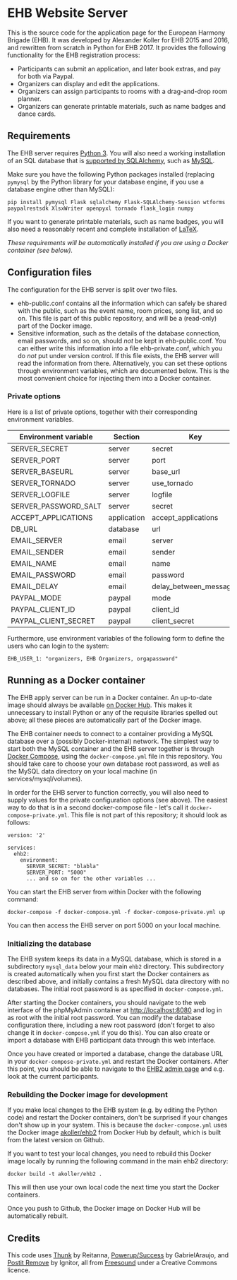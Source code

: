 # EHB Website Server

This is the source code for the application page for the European Harmony Brigade (EHB). It was developed by Alexander Koller for EHB 2015 and 2016, and rewritten from scratch in Python for EHB 2017. It provides the following functionality for the EHB registration process:

* Participants can submit an application, and later book extras, and pay for both via Paypal.
* Organizers can display and edit the applications.
* Organizers can assign participants to rooms with a drag-and-drop room planner.
* Organizers can generate printable materials, such as name badges and dance cards.


## Requirements

The EHB server requires
[Python 3](https://www.python.org/download/releases/3.0/). You will
also need a working installation of an SQL database that is
[supported by SQLAlchemy](http://docs.sqlalchemy.org/en/latest/dialects/index.html),
such as [MySQL](https://www.mysql.com/).

Make sure you have the following Python packages installed (replacing
`pymysql` by the Python library for your database engine, if you use a
database engine other than MySQL):

```
pip install pymysql Flask sqlalchemy Flask-SQLAlchemy-Session wtforms paypalrestsdk XlsxWriter openpyxl tornado flask_login numpy
```

If you want to generate printable materials, such as name badges, you
will also need a reasonably recent and complete installation of
[LaTeX](https://www.tug.org/texlive/).

*These requirements will be automatically installed if you are using a Docker container (see below).*

## Configuration files

The configuration for the EHB server is split over two files.

* ehb-public.conf contains all the information which can safely be
  shared with the public, such as the event name, room prices, song
  list, and so on. This file is part of this public repository, and
  will be a (read-only) part of the Docker image.
* Sensitive information, such as the details of the database
  connection, email passwords, and so on, should _not_ be kept in
  ehb-public.conf. You can either write this information into a file
  ehb-private.conf, which you do _not_ put under version control. If
  this file exists, the EHB server will read the information from
  there. Alternatively, you can set these options through environment
  variables, which are documented below. This is the most convenient
  choice for injecting them into a Docker container.

### Private options

Here is a list of private options, together with their corresponding
environment variables.

| Environment variable | Section  | Key                    |
-----------------------|----------|-------------------------
| SERVER_SECRET        | server   | secret                 |
| SERVER_PORT          | server   | port                   |
| SERVER_BASEURL       | server   | base_url               |
| SERVER_TORNADO       | server   | use_tornado            |
| SERVER_LOGFILE       | server   | logfile                |
| SERVER_PASSWORD_SALT | server   | secret                 |
| ACCEPT_APPLICATIONS  | application | accept_applications |
| DB_URL               | database | url                    |
| EMAIL_SERVER         | email    | server                 |
| EMAIL_SENDER         | email    | sender                 |
| EMAIL_NAME           | email    | name                   |
| EMAIL_PASSWORD       | email    | password               |
| EMAIL_DELAY          | email    | delay_between_messages |
| PAYPAL_MODE          | paypal   | mode                   |
| PAYPAL_CLIENT_ID     | paypal   | client_id              |
| PAYPAL_CLIENT_SECRET | paypal   | client_secret          |

Furthermore, use environment variables of the following form to define
the users who can login to the system:

```
EHB_USER_1: "organizers, EHB Organizers, orgapassword"
```

## Running as a Docker container

The EHB apply server can be run in a Docker container. An up-to-date
image should always be available
[on Docker Hub](https://hub.docker.com/r/akoller/ehb2). This makes it
unnecessary to install Python or any of the requisite libraries
spelled out above; all these pieces are automatically part of the
Docker image.

The EHB container needs to connect to a container providing a MySQL
database over a (possibly Docker-internal) network. The simplest way
to start both the MySQL container and the EHB server together is
through [Docker Compose](https://docs.docker.com/compose/), using the
`docker-compose.yml` file in this repository. You should take care to
choose your own database root password, as well as the MySQL data
directory on your local machine (in services/mysql/volumes).

In order for the EHB server to function correctly, you will also need
to supply values for the private configuration options (see
above). The easiest way to do that is in a second docker-compose
file - let's call it `docker-compose-private.yml`. This file is not
part of this repository; it should look as follows:

```
version: '2'

services:
  ehb2:
    environment:
      SERVER_SECRET: "blabla"
      SERVER_PORT: "5000"
	  ... and so on for the other variables ...
```

You can start the EHB server from within Docker with the
following command:

```
docker-compose -f docker-compose.yml -f docker-compose-private.yml up
```

You can then access the EHB server on port 5000 on your local machine.

### Initializing the database

The EHB system keeps its data in a MySQL database, which is stored in a subdirectory `mysql_data` below your main `ehb2` directory. This subdirectory is created automatically when you first start the Docker containers as described above, and initially contains a fresh MySQL data directory with no databases. The initial root password is as specified in `docker-compose.yml`.

After starting the Docker containers, you should navigate to the web interface of the phpMyAdmin container at [http://localhost:8080](http://localhost:8080) and log in as root with the initial root password. You can modify the database configuration there, including a new root password (don't forget to also change it in `docker-compose.yml` if you do this). You can also create or import a database with EHB participant data through this web interface.

Once you have created or imported a database, change the database URL in your `docker-compose-private.yml` and restart the Docker containers. After this point, you should be able to navigate to the [EHB2 admin page](http://localhost:5000/admin.html) and e.g. look at the current participants.

### Rebuilding the Docker image for development

If you make local changes to the EHB system (e.g. by editing the Python code) and restart the Docker containers, don't be surprised if your changes don't show up in your system. This is because the `docker-compose.yml` uses the Docker image [akoller/ehb2](https://hub.docker.com/r/akoller/ehb2/) from Docker Hub by default, which is built from the latest version on Github.

If you want to test your local changes, you need to rebuild this Docker image locally by running the following command in the main ehb2 directory:

```docker build -t akoller/ehb2 .```

This will then use your own local code the next time you start the Docker containers.

Once you push to Github, the Docker image on Docker Hub will be automatically rebuilt.





## Credits

This code uses
[Thunk](http://www.freesound.org/people/Reitanna/sounds/323725/) by
Reitanna,
[Powerup/Success](http://www.freesound.org/people/GabrielAraujo/sounds/242501/)
by GabrielAraujo, and
[Postit Remove](https://www.freesound.org/people/Ignitor/sounds/182575/)
by Ignitor, all from [Freesound](http://www.freesound.org) under a Creative Commons licence.
